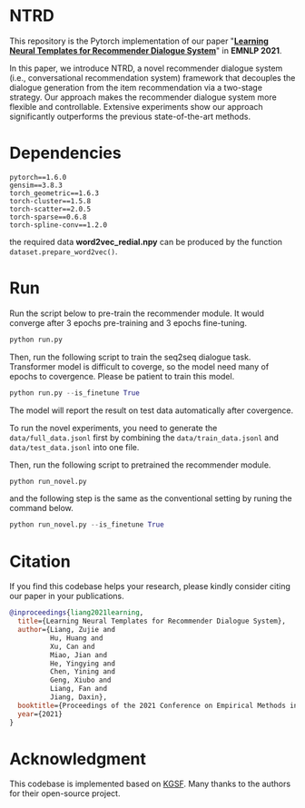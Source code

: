 # NTRD
This repository is the Pytorch implementation of our paper "[**Learning Neural Templates for Recommender Dialogue System**](https://arxiv.org/abs/2109.12302)" in **EMNLP 2021**.



In this paper, we introduce NTRD, a novel recommender dialogue system (i.e., conversational recommendation system) framework that decouples the dialogue generation from the item recommendation via a two-stage strategy. Our approach makes the recommender dialogue system more flexible and controllable. Extensive experiments show our approach significantly outperforms the previous state-of-the-art methods.

# Dependencies
```
pytorch==1.6.0
gensim==3.8.3
torch_geometric==1.6.3
torch-cluster==1.5.8
torch-scatter==2.0.5
torch-sparse==0.6.8
torch-spline-conv==1.2.0
```




the required data **word2vec_redial.npy** can be produced by the function ```dataset.prepare_word2vec()```.

# Run
Run the script below to pre-train the recommender module. It would converge after 3 epochs pre-training and 3 epochs fine-tuning.

```python
python run.py
```

Then, run the following script to train the seq2seq dialogue task. Transformer model is difficult to coverge, so the model need many of epochs to covergence. Please be patient to train this model.

```python
python run.py --is_finetune True
```

The model will report the result on test data automatically after covergence.

To run the novel experiments, you need to generate the ```data/full_data.jsonl``` first by combining the ```data/train_data.jsonl``` and ```data/test_data.jsonl``` into one file. 

Then, run the following script to pretrained the recommender module.

```python
python run_novel.py
```

and the following step is the same as the conventional setting by runing the command below.

```python
python run_novel.py --is_finetune True
```

# Citation

If you find this codebase helps your research, please kindly consider citing our paper in your publications.

```bibtex
@inproceedings{liang2021learning,
  title={Learning Neural Templates for Recommender Dialogue System},
  author={Liang, Zujie and 
          Hu, Huang and 
          Xu, Can and 
          Miao, Jian and 
          He, Yingying and 
          Chen, Yining and 
          Geng, Xiubo and 
          Liang, Fan and 
          Jiang, Daxin},
  booktitle={Proceedings of the 2021 Conference on Empirical Methods in Natural Language Processing (EMNLP)},
  year={2021}
}
```

# Acknowledgment

This codebase is implemented based on [KGSF](https://github.com/RUCAIBox/KGSF). Many thanks to the authors for their open-source project.
